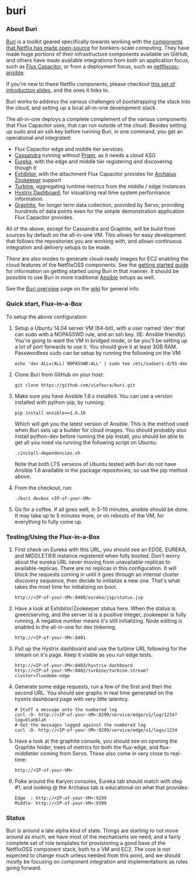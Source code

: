 buri
====

### About Buri

[Buri](https://github.com/viafoura/buri) is a toolkit geared specifically towards working with the [components that Netflix has made open-source](http://netflix.github.io) for bonkers-scale computing. They have made huge portions of their infrastructure components available on GitHub, and others have made available integrations from both an application focus, such as [Flux Capacitor](http://fluxcapacitor.com/), or from a deployment focus, such as [netflixoss-ansible](http://answersforaws.com/code/netflixoss/).

If you're new to these Netflix components, please checkout [this set of introduction slides](http://jhohertz.github.io/netflixoss-slides/), and the ones it links to.

Buri works to address the various challenges of bootstrapping the stack into the cloud, and setting up a local all-in-one development stack.

The all-in-one deploys a complete complement of the various components that Flux Capacitor uses, that can run outside of the cloud. Besides setting up sudo and an ssh key before running Buri, in one command, you get an operational and integrated:

- Flux Capacitor edge and middle tier services.
- [Cassandra](http://cassandra.apache.org/) running without [Priam](https://github.com/Netflix/Priam), as it needs a cloud ASG
- [Eureka](https://github.com/Netflix/eureka), with the edge and middle tier registering and discovering though it
- [Exhibitor](https://github.com/Netflix/exhibitor), with the attachment Flux Capacitor provides for [Archaius](https://github.com/Netflix/archaius) [Zookeeper](http://zookeeper.apache.org/) support
- [Turbine](https://github.com/Netflix/turbine), aggregating runtime metrics from the middle / edge instances
- [Hystrix Dashboard](https://github.com/Netflix/Hystrix/tree/master/hystrix-dashboard), for visualizing real time system performance information.
- [Graphite](http://graphite.wikidot.com/), for longer term data collection, provided by Servo, providing hundreds of data points even for the simple demonstration application Flux Capacitor provides.

All of the above, except for Cassandra and Graphite, will be build from sources by default on the all-in-one VM. This allows for easy development that follows the repositories you are working with, and allows continuous integration and delivery setups to be made.

There are also modes to generate cloud-ready images for EC2 enabling the cloud features of the NetflixOSS components.  See the <a href="../../wiki/Getting-started">getting started guide</a> for information on getting started using Buri in that manner. It should be possible to use Buri in more traditional [Ansible](http://ansible.com) setups as well.

See the <a href="../../wiki/Buri-overview">Buri overview</a> page on the <a href="../../wiki">wiki</a> for general info.

### Quick start, Flux-in-a-Box

To setup the above configuration:

1. Setup a Ubuntu 14.04 server VM (64-bit), with a user named 'dev' that can sudo with a NOPASSWD rule, and an ssh key. (IE: Ansible friendly). You're going to want the VM in bridged mode, or be you'll be setting up a lot of port forwards to use it. You should give it at least 3GB RAM. Passwordless sudo can be setup by running the following on the VM:
   ```
   echo 'dev ALL=(ALL) NOPASSWD:ALL' | sudo tee /etc/sudoers.d/91-dev
   ```

2. Clone Buri from GitHub on your host:

   ```
   git clone https://github.com/viafoura/buri.git
   ```

3. Make sure you have Ansible 1.6.x installed. You can use a version installed with python-pip, by running:

   ```
   pip install ansible==1.6.10
   ```

   Which will get you the latest version of Ansible. This is the method used when Buri sets up a builder for cloud images. You should probably also install python-dev before running the pip install, you should be able to get all you need via running the following script on Ubuntu:

   ```
   ./install-dependencies.sh
   ```

   Note that both LTS versions of Ubuntu tested with buri do not have Ansible 1.6 available in the package repositories, so use the pip method above.

4. From the checkout, run:

   ```
   ./buri devbox <IP-of-your-VM>
   ```

5. Go for a coffee. If all goes well, in 5-10 minutes, ansible should be done. It may take up to 5 minutes more, or on reboots of the VM, for everything to fully come up.

### Testing/Using the Flux-in-a-Box

1. First check on Eureka with this URL, you should see an EDGE, EUREKA, and MIDDLETIER instance registered when fully booted. Don't worry about the eureka URL never moving from unavailable-replicas to available-replicas. There are no replicas in this configuration. It will block the requests coming in until it goes through an internal cluster discovery sequence, then decide to initialize a new one. That's what takes the most time for initializing on boot.

   ```
   http://<IP-of-your-VM>:8400/eureka/jsp/status.jsp
   ```

2. Have a look at Exhibitor/Zookeeper status here. When the status is green/serving, and the server id is a positive integer, zookeeper is fully running. A negative number means it's still initializing. Node editing is enabled in the all-in-one for dev tinkering.

   ```
   http://<IP-of-your-VM>:8401
   ```

3. Pull up the Hystrix dashboard and use the turbine URL following for the stream on it's page. Keep it visible as you run edge tests.

   ```
   http://<IP-of-your-VM>:8403/hystrix-dashboard
   http://<IP-of-your-VM>:8402/turbine/turbine.stream?cluster=fluxdemo-edge
   ```

4. Generate some edge requests, run a few of the first and then the second URL. You should see graphs in real time generated on the hystrix dashboard page with very little latentcy.

   ```
   # Stuff a message onto the numbered log
   curl -D- http://<IP-of-your-VM>:8299/service/edge/v1/log/1234?log=blahblah
   # Get the messages logged against the numbered log
   curl -D- http://<IP-of-your-VM>:8299/service/edge/v1/logs/1234
   ```

5. Have a look at the graphite console, you should see on opening the Graphite folder, trees of metrics for both the flux-edge, and flux-middletier coming from Servo. These also come in very close to real-time:

   ```
   http://<IP-of-your-VM>
   ```

6. Poke around the Karyon consoles, Eureka tab should match with step #1, and looking @ the Archaius tab is educational on what that provides:

   ```
   Edge  : http://<IP-of-your-VM>:9299
   Middle: http://<IP-of-your-VM>:9399
   ```

### Status

Buri is around a late alpha kind of state. Things are starting to not move around as much, we have most of the mechanisms we need, and a fairly complete set of role templates for provisioning a good base of the NetflixOSS component stack, both to a VM and EC2. The core is not expected to change much unless needed from this point, and we should mostly be focusing on component integration and implementations as roles going forward.


